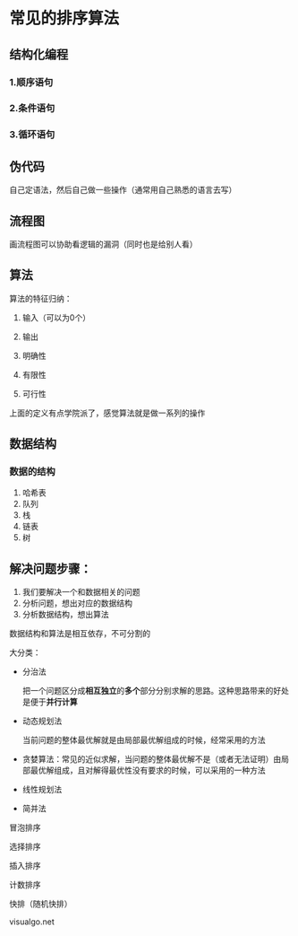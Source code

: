 # 常见的排序算法

## 结构化编程

### 1.顺序语句

### 2.条件语句

### 3.循环语句



## 伪代码

自己定语法，然后自己做一些操作（通常用自己熟悉的语言去写）



## 流程图

画流程图可以协助看逻辑的漏洞（同时也是给别人看）



## 算法

算法的特征归纳：

1. 输入（可以为0个）

2. 输出

3. 明确性
4. 有限性
5. 可行性



上面的定义有点学院派了，感觉算法就是做一系列的操作



## 数据结构

### 数据的结构

1. 哈希表
2. 队列
3. 栈
4. 链表
5. 树



## 解决问题步骤：

1. 我们要解决一个和数据相关的问题
2. 分析问题，想出对应的数据结构
3. 分析数据结构，想出算法

数据结构和算法是相互依存，不可分割的



大分类：

+ 分治法

  把一个问题区分成**相互独立**的**多个**部分分别求解的思路。这种思路带来的好处是便于**并行计算**

+ 动态规划法

  当前问题的整体最优解就是由局部最优解组成的时候，经常采用的方法

+ 贪婪算法：常见的近似求解，当问题的整体最优解不是（或者无法证明）由局部最优解组成，且对解得最优性没有要求的时候，可以采用的一种方法

+ 线性规划法      

+ 简并法



冒泡排序

选择排序

插入排序

计数排序

快排（随机快排）



visualgo.net